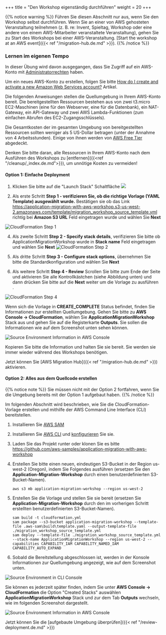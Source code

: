 +++
title = "Den Workshop eigenständig durchführen"
weight = 20
+++

{{% notice warning %}}
Führen Sie diesen Abschnitt nur aus, wenn Sie den Workshop selbst durchführen. 
Wenn Sie an einer von AWS gehosteten Veranstaltung teilnehmen (z. B. re: Invent, 
Spieltag, Workshop oder eine andere von einem AWS-Mitarbeiter veranstaltete 
Veranstaltung), gehen Sie zu Start des Workshops bei einer AWS-Veranstaltung. [Start the workshop at an AWS event]({{< ref "/migration-hub.de.md" >}}).
{{% /notice %}}


### Lernen im eigenen Tempo
In dieser Übung wird davon ausgegangen, dass Sie Zugriff auf ein AWS-Konto mit 
<a href="https://docs.aws.amazon.com/IAM/latest/UserGuide/getting-started_create-admin-group.html" target="_blank">Administratorrechten</a> 
haben.

Um ein neues AWS-Konto zu erstellen, folgen Sie bitte 
<a href="https://aws.amazon.com/premiumsupport/knowledge-center/create-and-activate-aws-account/" target="_blank">
How do I create and activate a new Amazon Web Services account?</a> Artikel.


Die folgenden Anweisungen stellen die Quellumgebung in Ihrem AWS-Konto bereit. 
Die bereitgestellten Ressourcen bestehen aus von zwei t3.micro EC2-Maschinen 
(eine für den Webserver, eine für die Datenbank), ein NAT-Gateway, ein API-Gateway und zwei
AWS Lambda-Funktionen (zum einfachen Abrufen des EC2-Zugangsschlüssels).

Die Gesamtkosten der im gesamten Umgebung von bereitgestellten Ressourcen sollten 
weniger als 5 US-Dollar betragen (unter der Annahme von 4 Arbeitsstunden).
Einige von ihnen werden von <a href="https://aws.amazon.com/free/" target="_blank"> AWS Free Tier </a> abgedeckt.

Denken Sie bitte daran, alle Ressourcen in Ihrem AWS-Konto nach dem Ausführen des Workshops zu [entfernen]({{<ref "/cleanup/_index.de.md">}}), um unnötige Kosten zu vermeiden!

#### Option 1: Einfache Deployment

1. Klicken Sie bitte auf die "Launch Stack" Schaltfläche <a href="https://console.aws.amazon.com/cloudformation/home?region=us-west-2#/stacks/new?stackName=ApplicationMigrationWorkshop&templateURL=https://application-migration-with-aws-workshop.s3-us-west-2.amazonaws.com/template/migration_workshop_source_template.yml" target="_blank"><img src="https://application-migration-with-aws-workshop.s3-us-west-2.amazonaws.com/static/cloudformation-launch-stack.png"></a>


2. Als erste Schritt **Step 1 - verifizieren Sie, ob die richtige Vorlage (YAML Template) ausgewählt wurde.** 
Bestätigen sie ob das Link https://application-migration-with-aws-workshop.s3-us-west-2.amazonaws.com/template/migration_workshop_source_template.yml 
richtig bei **Amazon S3 URL** Feld eingetragen wurde und wählen Sie **Next**

  ![CloudFormation Step 1](/intro/cloudformation-step1.en.png)

4. Als zweite Schritt **Step 2 - Specify stack details**, verifizieren Sie bitte ob ApplicationMigrationWorkshop 
wurde in **Stack name** Feld eingetragen und wählen Sie **Next**
   ![CloudFormation Step 2](/intro/cloudformation-step2.en.png)

5. Als dritte Schritt **Step 3 - Configure stack options**, übernehmen Sie bitte die Standardkonfiguration 
und wählen Sie **Next**  

6. Als weitere Schritt **Step 4 - Review** Scrollen Sie bitte zum Ende der Seite und aktivieren 
Sie alle Kontrollkästchen (siehe Abbildung unten) und dann drücken Sie bitte auf die **Next** weiter 
um die Vorlage zu ausführen .

  ![CloudFormation Step 4](/intro/cloudformation-step4.en.png)

Wenn sich die Vorlage in **CREATE_COMPLETE** Status befindet, finden Sie Informationen zur erstellten Quellumgebung.
Gehen Sie bitte zu **AWS Console -> CloudFormation**, wählen Sie **ApplicationMigrationWorkshop** Stack aus 
und gehen Sie auf die Registerkarte **Outputs**. Sie sollen die Informationen wie auf dem Screenshot unten sehen können.

  ![Source Environment Information in AWS Console](/intro/self-service-env-awsconsole-info.en.png)

Kopieren Sie bitte die Information und halten Sie sie bereit. Sie werden sie immer wieder während des Workshops benötigen. 

Jetzt können Sie [AWS Migration Hub]({{< ref "/migration-hub.de.md" >}}) aktivieren.  




#### Option 2: Alles aus dem Quellcode erstellen

{{% notice note %}}
Sie müssen nicht mit der Option 2 fortfahren, wenn Sie die Umgebung bereits mit der Option 1 aufgebaut haben.
{{% /notice %}}

Im folgenden Abschnitt wird beschrieben, wie Sie die CloudFormation-Vorlage erstellen und mithilfe 
der AWS Command Line Interface (CLI) bereitstellen.

1. Installieren Sie  <a href="https://docs.aws.amazon.com/serverless-application-model/latest/developerguide/serverless-sam-cli-install.html" target="_blank">AWS SAM</a>

2. Installieren Sie <a href="https://docs.aws.amazon.com/cli/latest/userguide/cli-chap-install.html" target="_blank">AWS CLI</a> 
und <a href="https://docs.aws.amazon.com/cli/latest/userguide/cli-chap-configure.html" target="_blank">konfigurieren</a> Sie sie.

3. Laden Sie das Projekt runter oder klonen Sie es bitte <a href="https://github.com/aws-samples/application-migration-with-aws-workshop" target="_blank">https://github.com/aws-samples/application-migration-with-aws-workshop</a>

4. Erstellen Sie bitte einen neuen, eindeutigen S3-Bucket in der Region us-west-2 (Oregon), 
indem Sie Folgendes ausführen (ersetzen Sie den **Application-Migration-Workshop** durch einen benutzerdefinierten S3-Bucket-Namen).

   ```
   aws s3 mb application-migration-workshop --region us-west-2
   ```  

5. Erstellen Sie die Vorlage und stellen Sie sie bereit (ersetzen Sie **Application-Migration-Workshop** durch den 
im vorherigen Schritt erstellten benutzerdefinierten S3-Bucket-Namen).

   ```
   sam build -t cloudformation.yml  
   sam package --s3-bucket application-migration-workshop --template-file .aws-sam\build\template.yaml --output-template-file ./migration_workshop_source_template.yml  
   sam deploy --template-file ./migration_workshop_source_template.yml --stack-name ApplicationMigrationWorkshop --region us-west-2 --capabilities CAPABILITY_IAM CAPABILITY_NAMED_IAM CAPABILITY_AUTO_EXPAND  
   ```

6. Sobald die Bereitstellung abgeschlossen ist, werden in der Konsole Informationen zur Quellumgebung angezeigt, 
   wie auf dem Screenshot unten.

  ![Source Environment in CLI Console](/intro/self-service-env-cli-info.en.png)

Sie können es jederzeit später finden, indem Sie unter **AWS Console -> CloudFormation** die Option "Created Stacks" 
auswählen **ApplicationMigrationWorkshop** Stack und zur dem Tab **Outputs** wechseln, 
wie im folgenden Screenshot dargestellt.

  ![Source Environment Information in AWS Console](/intro/self-service-env-awsconsole-info.en.png)

Jetzt können Sie die [aufgebaute Umgebung überprüfen]({{< ref "/review-deployment.de.md" >}})  
